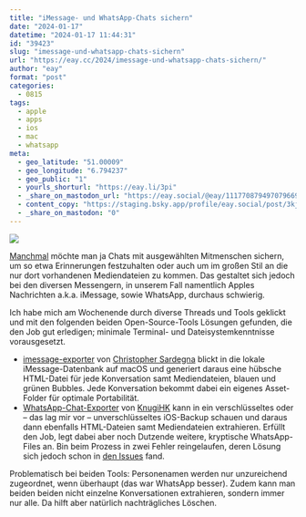 ```yaml
---
title: "iMessage- und WhatsApp-Chats sichern"
date: "2024-01-17"
datetime: "2024-01-17 11:44:31"
id: "39423"
slug: "imessage-und-whatsapp-chats-sichern"
url: "https://eay.cc/2024/imessage-und-whatsapp-chats-sichern/"
author: "eay"
format: "post"
categories:
  - 0815
tags:
  - apple
  - apps
  - ios
  - mac
  - whatsapp
meta:
  - geo_latitude: "51.00009"
  - geo_longitude: "6.794237"
  - geo_public: "1"
  - yourls_shorturl: "https://eay.li/3pi"
  - _share_on_mastodon_url: "https://eay.social/@eay/111770879497079669"
  - content_copy: "https://staging.bsky.app/profile/eay.social/post/3kj6brp3usc26"
  - _share_on_mastodon: "0"
---
```


![](https://eay.cc/uploads/2024/imessage-backup.png)

[Manchmal](https://eay.cc/2024/mama/) möchte man ja Chats mit ausgewählten Mitmenschen sichern, um so etwa Erinnerungen festzuhalten oder auch um im großen Stil an die nur dort vorhandenen Mediendateien zu kommen. Das gestaltet sich jedoch bei den diversen Messengern, in unserem Fall namentlich Apples Nachrichten a.k.a. iMessage, sowie WhatsApp, durchaus schwierig.

Ich habe mich am Wochenende durch diverse Threads und Tools geklickt und mit den folgenden beiden Open-Source-Tools Lösungen gefunden, die den Job gut erledigen; minimale Terminal- und Datei­system­kenntnisse vorausgesetzt.

- [imessage-exporter](https://github.com/ReagentX/imessage-exporter/) von [Christopher Sardegna](https://github.com/ReagentX) blickt in die lokale iMessage-Datenbank auf macOS und generiert daraus eine hübsche HTML-Datei für jede Konversation samt Mediendateien, blauen und grünen Bubbles. Jede Konversation bekommt dabei ein eigenes Asset-Folder für optimale Portabilität.
- [WhatsApp-Chat-Exporter](https://github.com/KnugiHK/WhatsApp-Chat-Exporter) von [KnugiHK](https://github.com/KnugiHK) kann in ein verschlüsseltes oder – das lag mir vor – unverschlüsseltes iOS-Backup schauen und daraus dann ebenfalls HTML-Dateien samt Mediendateien extrahieren. Erfüllt den Job, legt dabei aber noch Dutzende weitere, kryptische WhatsApp-Files an. Bin beim Prozess in zwei Fehler reingelaufen, deren Lösung sich jedoch schon in [den Issues](https://github.com/KnugiHK/WhatsApp-Chat-Exporter/issues) fand.

Problematisch bei beiden Tools: Personenamen werden nur unzureichend zugeordnet, wenn überhaupt (das war WhatsApp besser). Zudem kann man beiden beiden nicht einzelne Konversationen extrahieren, sondern immer nur alle. Da hilft aber natürlich nachträgliches Löschen.
